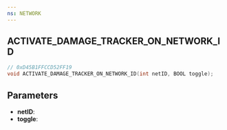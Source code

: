 ```yaml
---
ns: NETWORK
---
```

## ACTIVATE_DAMAGE_TRACKER_ON_NETWORK_ID

```c
// 0xD45B1FFCCD52FF19
void ACTIVATE_DAMAGE_TRACKER_ON_NETWORK_ID(int netID, BOOL toggle);
```

## Parameters
* **netID**:
* **toggle**:
